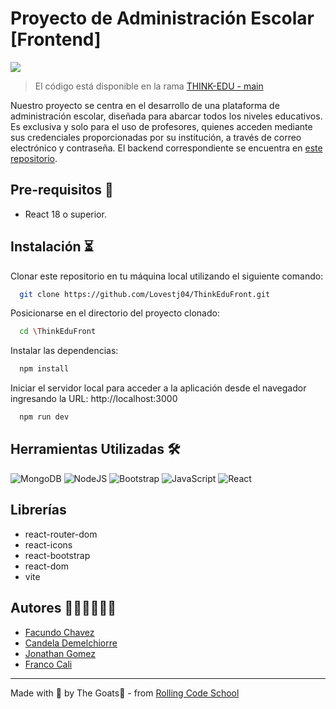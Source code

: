 # Proyecto de Administración Escolar [Frontend]
<img src="https://media1.giphy.com/media/KiXl0vfc9XIIM/giphy.gif?cid=ecf05e473vn2itam8uhxr3z3417txkpoab7gpqfjmnl48r1y&ep=v1_gifs_search&rid=giphy.gif&ct=g" />

> El código está disponible en la rama [THINK-EDU - main](https://github.com/Lovestj04/ThinkEduFront/tree/main)

Nuestro proyecto se centra en el desarrollo de una plataforma de administración escolar, diseñada para abarcar todos los niveles educativos. Es exclusiva  y solo para el uso de profesores, quienes acceden mediante sus credenciales proporcionadas por su institución, a través de correo electrónico y contraseña. El backend correspondiente se encuentra en [este repositorio](https://github.com/Facuprogram/THINK-EDU).

## Pre-requisitos 📌
- React 18 o superior.

## Instalación ⏳
Clonar este repositorio en tu máquina local utilizando el siguiente comando:

```bash
  git clone https://github.com/Lovestj04/ThinkEduFront.git
```

Posicionarse en el directorio del proyecto clonado:

```bash
  cd \ThinkEduFront
```

Instalar las dependencias:

```bash
  npm install
```

Iniciar el servidor local para acceder a la aplicación desde el navegador ingresando la URL: http://localhost:3000

```bash
  npm run dev
```

## Herramientas Utilizadas 🛠️
![MongoDB](https://img.shields.io/badge/MongoDB-%2300684A)
![NodeJS](https://img.shields.io/badge/NodeJS-%2368A063)
![Bootstrap](https://img.shields.io/badge/Bootstrap-563D7C?style=for-the-badge&logo=bootstrap&logoColor=white)
![JavaScript](https://img.shields.io/badge/JavaScript-323330?style=for-the-badge&logo=javascript&logoColor=F7DF1E)
![React](https://img.shields.io/badge/React-20232A?style=for-the-badge&logo=react&logoColor=61DAFB)

## Librerías
- react-router-dom
- react-icons
- react-bootstrap
- react-dom
- vite

## Autores 👩🏻‍💻🧑🏻‍💻
- [Facundo Chavez](https://github.com/Facuprogram)
- [Candela Demelchiorre](https://github.com/dmlcande)
- [Jonathan Gomez](https://github.com/Lovestj04)
- [Franco Cali](https://github.com/heyfrank99)

---

Made with 🥚 by The Goats🐐 - from [Rolling Code School](https://rollingcodeschool.com/)
